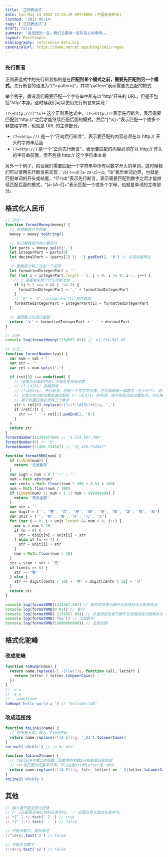 ```yaml
---
title: '正则表达式'
date: Sun May 14 2023 22:39:49 GMT+0800 (中国标准时间)
lastmod: '2023-05-14'
tags: ['正则表达式']
draft: false
summary: '这短短的一生，我们总要做一些有意义的事情。。。'
layout: PostSimple
bibliography: references-data.bib
canonicalUrl: https://dume.vercel.app/blog/2023/regex
---
```


##

### 先行断言

正则表达式中的先行断言指的是在**匹配到某个模式之前，需要先匹配到另一个模式**。先行断言的语法为“(?=pattern)”，其中“pattern”表示需要先匹配的模式

举个例子，假设我们需要匹配一个字符串中所有以“http”开头的 URL，但是不包括“http”本身。这时候我们可以使用先行断言来实现：

`(?<=http://)[^\s]+` 这个正则表达式中，`(?<=http://)`表示先行断言，表示需要匹配到“http://”之后才能继续匹配后面的模式。然后“[^\s]+”表示匹配一个或多个非空格字符，也就是 URL 的主体部分。

- `(?<=http://)` 是一个“正向后行断言”，表示要匹配的内容必须在以 http:// 开头的字符串后面
- `(?=http://)` 是一个“正向先行断言”，表示要匹配的内容必须在以 http:// 开头的字符串前面，但不包括 http:// 这个字符串本身

另外一个例子，假设我们需要匹配一个字符串中所有以数字开头的单词，这时候我们可以使用先行断言来实现：`\b(?=\d)[a-zA-Z]+\b`, “\b”表示单词边界，也就是匹配单词的开头或结尾，“(?=\d)”表示先行断言，表示需要匹配到数字之后才能继续匹配后面的模式，“[a-zA-Z]+”表示匹配一个或多个字母，也就是单词的主体部分。

## 格式化人民币

```js
// 方式一：
function formatMoney(money) {
  // 将金额转为字符串
  money = money.toString()

  // 拆分整数部分和小数部分
  let parts = money.split('.')
  let integerPart = parts[0]
  let decimalPart = (parts[1] || '').padEnd(2, '0') // 补足后面两位

  // 整数部分每三位加一个逗号
  let formattedIntegerPart = ''
  for (let i = integerPart.length - 1, j = 0; i >= 0; i--, j++) {
    // j 变量用来统计什么时候添加 ,
    if (j % 3 === 0 && j !== 0) {
      formattedIntegerPart = ',' + formattedIntegerPart
    }
    // '6' + '7'，integerPart[i]放在前面
    formattedIntegerPart = integerPart[i] + formattedIntegerPart
  }

  // 返回格式化后的金额
  return '￥' + formattedIntegerPart + '.' + decimalPart
}

// 示例
console.log(formatMoney(1234567.89)) // ￥1,234,567.89

// 方式二：
function formatNumber(val) {
  var num = val + ''
  var str = ''
  var ret = num.split('.')

  if (ret[0] !== undefined) {
    // \B表示后面的内容，不是处在开始位置
    // (?:\d{3}) 非捕获组
    // (?=XXX+$)，先行断言，匹配一个空字符位置，它后面跟着一串数字（至少三个），这串数字前面可能有其他字符，但不能有数字。这个匹配位置的作用是在它前面插入逗号。
    // 它表示在当前位置后面匹配到 (?:\d{3})+ 的内容，但不包括当前位置在内。可以用一个指针从后往前指，两个数字间的缝隙也算
    // 某个位置后面必须有三个数字
    str = ret[0].replace(/(?=(?:\d{3})+$)/g, ',')
    if (ret[1]) {
      str += '.' + ret[1].padEnd(2, '0')
    }
  }
  return str
}
formatNumber(1234567789) // "1,234,567,789"
formatNumber(0) // "0"
formatNumber(12456.734567) // "12,456.734567"

function formatRMB(num) {
  if (isNaN(num)) {
    return '无效数字'
  }
  var sign = num < 0 ? '-' : ''
  num = Math.abs(num)
  var cents = Math.floor((num * 100 + 0.5) % 100)
  num = Math.floor(num / 100)
  if (isNaN(num) || num < 1 || num > 999999999) {
    return '无效金额'
  }
  var str = ''
  var digit = ['', '壹', '贰', '叁', '肆', '伍', '陆', '柒', '捌', '玖']
  var unit = ['', '拾', '佰', '仟', '万', '亿']
  for (var i = 0; i < unit.length && num > 0; i++) {
    var n = num % 10
    if (n > 0) {
      str = digit[n] + unit[i] + str
    } else if (i == 4) {
      str = unit[i] + str
    }
    num = Math.floor(num / 10)
  }
  str = sign + str + '元'
  if (cents == 0) {
    str += '整'
  } else {
    str += digit[cents / 10] + '角' + digit[cents % 10] + '分'
  }
  return str
}

console.log(formatRMB(1234567.89)) // 壹佰贰拾叁万肆仟伍佰陆拾柒元捌角玖分
console.log(formatRMB(0.01)) // 壹分
console.log(formatRMB(-1234567.89)) // 负壹佰贰拾叁万肆仟五佰陆拾柒元捌角玖分
console.log(formatRMB('foo')) // 无效数字
console.log(formatRMB(10000000000)) // 无效金额
```

## 格式化驼峰

### 改成驼峰

```js
function toHump(name) {
  return name.replace(/[_-](\w)?/g, function (all, letter) {
    return letter ? letter.toUpperCase() : ''
  })
}
// -w w
// -a a
// - undefined
toHump('hello-world-a_') // "helloWorldA"
```

### 改成连接线

```js
function toLine1(name) {
  // 将所有大写，改为 下划线开始
  return name.replace(/([A-Z])/g, '_$1').toLowerCase()
}
toLine1('aBcDfe') // 'a_bc_dfe'

function toLine2(name) {
  // replace参数二的函数，函数里的参数2开始都是匹配的组
  // str是匹配的完整字符串，不过这里str和letter是一样的
  return name.replace(/([A-Z])/g, (str, letter) => `_${letter.toLowerCase()}`)
}
toLine2('aBcDfe')
```

## 其他

```js
// 输入值不能全部为空格
// [^ ]匹配除空格以外的任意字符。 .* 匹配任意长度的任意字符。
;/.*[^ ].*/.test(' 2 ') // true
;/.*[^ ].*/.test('   ') // false

// 不能纯数字，取反即可
!/^\d+$/.test('2') // false

// 不能包含数字
!/\d+/g.test('a2') // false
```

